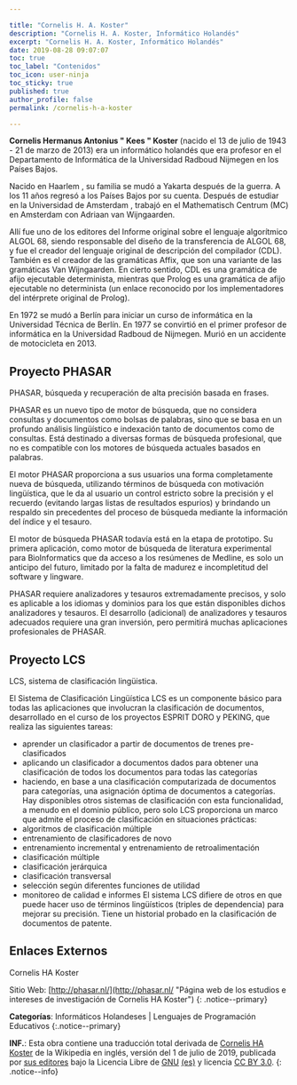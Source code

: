 ```yaml
---

title: "Cornelis H. A. Koster"
description: "Cornelis H. A. Koster, Informático Holandés"
excerpt: "Cornelis H. A. Koster, Informático Holandés"
date: 2019-08-28 09:07:07
toc: true
toc_label: "Contenidos"
toc_icon: user-ninja
toc_sticky: true
published: true
author_profile: false
permalink: /cornelis-h-a-koster

---
```


**Cornelis Hermanus Antonius " Kees " Koster** (nacido el 13 de julio de 1943 - 21 de marzo de 2013) era un informático holandés que era profesor en el Departamento de Informática de la Universidad Radboud Nijmegen en los Países Bajos.

Nacido en Haarlem , su familia se mudó a Yakarta después de la guerra. A los 11 años regresó a los Países Bajos por su cuenta. Después de estudiar en la Universidad de Amsterdam , trabajó en el Mathematisch Centrum (MC) en Amsterdam con Adriaan van Wijngaarden.

Allí fue uno de los editores del Informe original sobre el lenguaje algorítmico ALGOL 68, siendo responsable del diseño de la transferencia de ALGOL 68, y fue el creador del lenguaje original de descripción del compilador (CDL). También es el creador de las gramáticas Affix, que son una variante de las gramáticas Van Wijngaarden. En cierto sentido, CDL es una gramática de afijo ejecutable determinista, mientras que Prolog es una gramática de afijo ejecutable no determinista (un enlace reconocido por los implementadores del intérprete original de Prolog).

En 1972 se mudó a Berlín para iniciar un curso de informática en la Universidad Técnica de Berlín. En 1977 se convirtió en el primer profesor de informática en la Universidad Radboud de Nijmegen. Murió en un accidente de motocicleta en 2013.

## Proyecto PHASAR

PHASAR, búsqueda y recuperación de alta precisión basada en frases.

PHASAR es un nuevo tipo de motor de búsqueda, que no considera consultas y documentos como bolsas de palabras, sino que se basa en un profundo análisis lingüístico e indexación tanto de documentos como de consultas. Está destinado a diversas formas de búsqueda profesional, que no es compatible con los motores de búsqueda actuales basados en palabras.

El motor PHASAR proporciona a sus usuarios una forma completamente nueva de búsqueda, utilizando términos de búsqueda con motivación lingüística, que le da al usuario un control estricto sobre la precisión y el recuerdo (evitando largas listas de resultados espurios) y brindando un respaldo sin precedentes del proceso de búsqueda mediante la información del índice y el tesauro.

El motor de búsqueda PHASAR todavía está en la etapa de prototipo. Su primera aplicación, como motor de búsqueda de literatura experimental para BioInformatics que da acceso a los resúmenes de Medline, es solo un anticipo del futuro, limitado por la falta de madurez e incompletitud del software y lingware.

PHASAR requiere analizadores y tesauros extremadamente precisos, y solo es aplicable a los idiomas y dominios para los que están disponibles dichos analizadores y tesauros. El desarrollo (adicional) de analizadores y tesauros adecuados requiere una gran inversión, pero permitirá muchas aplicaciones profesionales de PHASAR.

## Proyecto LCS

LCS, sistema de clasificación lingüistica.

El Sistema de Clasificación Lingüística LCS es un componente básico para todas las aplicaciones que involucran la clasificación de documentos, desarrollado en el curso de los proyectos ESPRIT DORO y PEKING, que realiza las siguientes tareas:

- aprender un clasificador a partir de documentos de trenes pre-clasificados
- aplicando un clasificador a documentos dados para obtener una clasificación de todos los documentos para todas las categorías
- haciendo, en base a una clasificación computarizada de documentos para categorías, una asignación óptima de documentos a categorías.
Hay disponibles otros sistemas de clasificación con esta funcionalidad, a menudo en el dominio público, pero solo LCS proporciona un marco que admite el proceso de clasificación en situaciones prácticas:
- algoritmos de clasificación múltiple
- entrenamiento de clasificadores de novo
- entrenamiento incremental y entrenamiento de retroalimentación
- clasificación múltiple
- clasificación jerárquica
- clasificación transversal
- selección según diferentes funciones de utilidad
- monitoreo de calidad e informes
El sistema LCS difiere de otros en que puede hacer uso de términos lingüísticos (triples de dependencia) para mejorar su precisión. Tiene un historial probado en la clasificación de documentos de patente.


## Enlaces Externos
Cornelis HA Koster

Sitio Web: [http://phasar.nl/](http://phasar.nl/ "Página web de los estudios e intereses de investigación de Cornelis HA Koster")
{: .notice--primary}

**Categorías**: Informáticos Holandeses | Lenguajes de Programación Educativos
{:.notice--primary}

**INF.**: Esta obra contiene una traducción total derivada de [Cornelis HA Koster](https://en.wikipedia.org/wiki/Cornelis_H._A._Koster) de la Wikipedia en inglés, versión del  1 de julio de 2019, publicada por [sus editores](https://en.wikipedia.org/w/index.php?title=Cornelis_H._A._Koster&action=history) bajo la Licencia Libre de [GNU](http://www.gnu.org/licenses/licenses.html#GPL) [(es)](https://es.wikipedia.org/wiki/Wikipedia:Traducci%C3%B3n_no_oficial_de_la_Licencia_de_documentaci%C3%B3n_libre_de_GNU) y licencia [CC BY 3.0](https://creativecommons.org/licenses/by-sa/3.0/deed.es).
{: .notice--info}